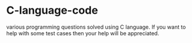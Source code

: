 # C-language-code
various programming questions solved using C language. If you want to help with some test cases then your help will be appreciated.  

